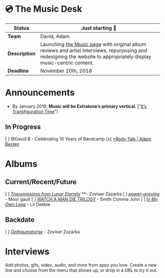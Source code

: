 # 💿 The Music Desk

| **Status**      | Just starting 🌱                                                                                                                                                                                  |
| --------------- | ------------------------------------------------------------------------------------------------------------------------------------------------------------------------------------------------- |
| **Team**        | David, Adam                                                                                                                                                                                       |
| **Description** | Launching [the Music page](http://extratone.com/music) with original album reviews and artist interviews, repurposing and redesigning the website to appropriately display music-centric content. |
| **Deadline**    | November 20th, 2018                                                                                                                                                                               |

# Announcements
- By January 2019, **Music will be Extratone’s primary vertical**. [“[It’s Transfiguration Time](http://bit.ly/electiguration)”]


## In Progress
[ ] @David B - Celebrating 10 Years of Bandcamp
[x] [+Body Talk | Adam Bexten](https://paper.dropbox.com/doc/Body-Talk-Adam-Bexten-mEobxNtmTn3DqepSfjGSZ) 


# Albums
## Current/Recent/Future
[ ] [*Transmissions from Lunar Eternity*](https://zazarka.bandcamp.com/album/transmissions-from-lunar-eternity) **- Zoviser Zazarka
[ ] [*power-grieving*](https://moorgault.bandcamp.com/album/power-grieving) - Moor gault
[ ] [WATCH A MAN DIE TRILOGY](https://smithcommajohn.bandcamp.com/album/watch-a-man-die-trilogy) - Smith Comma John
[ ] [*In My Own Lane*](http://smarturl.it/LilDebbieIMOL) *-* Lil Debbie


## Backdate
[ ] [*Opthaumaturge*](https://zazarka.bandcamp.com/album/opthaumaturge) - Zoviser Zazarka


# Interviews

Add photos, gifs, video, audio, and more from apps you love. Create a new line and choose from the menu that shows up, or drop in a URL to try it out.

